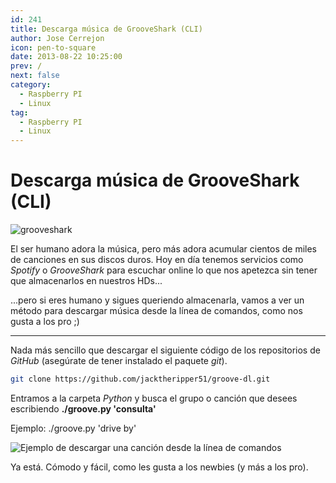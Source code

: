 ```yaml
---
id: 241
title: Descarga música de GrooveShark (CLI)
author: Jose Cerrejon
icon: pen-to-square
date: 2013-08-22 10:25:00
prev: /
next: false
category:
  - Raspberry PI
  - Linux
tag:
  - Raspberry PI
  - Linux
---
```


# Descarga música de GrooveShark (CLI)

![grooveshark](/images/grooveshark.jpg)

El ser humano adora la música, pero más adora acumular cientos de miles de canciones en sus discos duros. Hoy en día tenemos servicios como *Spotify* o *GrooveShark* para escuchar online lo que nos apetezca sin tener que almacenarlos en nuestros HDs...

...pero si eres humano y sigues queriendo almacenarla, vamos a ver un método para descargar música desde la línea de comandos, como nos gusta a los pro ;)

- - -
Nada más sencillo que descargar el siguiente código de los repositorios de *GitHub* (asegúrate de tener instalado el paquete *git*).

```bash
git clone https://github.com/jacktheripper51/groove-dl.git
```

Entramos a la carpeta *Python* y busca el grupo o canción que desees escribiendo **./groove.py 'consulta'**

Ejemplo: ./groove.py 'drive by'

![Ejemplo de descargar una canción desde la línea de comandos](/images/2013/08/searching.jpg "Ejemplo de descargar una canción desde la línea de comandos")

Ya está. Cómodo y fácil, como les gusta a los newbies (y más a los pro).